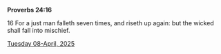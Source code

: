 **Proverbs 24:16**

16 For a just man falleth seven times, and riseth up again: but the wicked shall fall into mischief.

[Tuesday 08-April, 2025](https://getbible.life/kjv/Proverbs/24/16)
